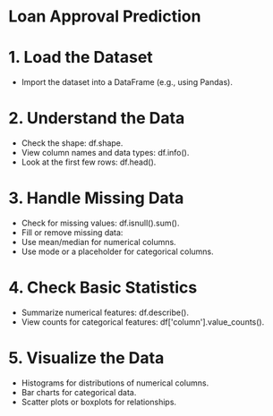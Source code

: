 # Loan Approval Prediction
# 1. Load the Dataset
- Import the dataset into a DataFrame (e.g., using Pandas).
# 2. Understand the Data
- Check the shape: df.shape.
- View column names and data types: df.info().
- Look at the first few rows: df.head().
# 3. Handle Missing Data
- Check for missing values: df.isnull().sum().
- Fill or remove missing data:
- Use mean/median for numerical columns.
- Use mode or a placeholder for categorical columns.
# 4. Check Basic Statistics
- Summarize numerical features: df.describe().
- View counts for categorical features: df['column'].value_counts().
# 5. Visualize the Data
- Histograms for distributions of numerical columns.
- Bar charts for categorical data.
- Scatter plots or boxplots for relationships.
